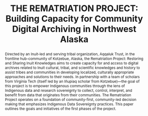 ---
abstract: 'Directed by an Inuit-led and serving tribal organization, Aqqaluk Trust,
  in the frontline hub-community of Kotzebue, Alaska, the Rematriation Project: Restoring
  and Sharing Inuit Knowledges aims to create capacity for and access to digital archives
  related to Inuit cultural, tribal, and scientific knowledges and history to assist
  tribes and communities in developing localized, culturally appropriate approaches
  and solutions to their needs. In partnership with a team of scholars from Virginia
  Tech (itself led by an Iñupiaq scholar from Kotzebue)—the goal of this project is
  to empower Indigenous communities through the lens of Indigenous data and research
  sovereignty to collect, control, interpret, and benefit from data that originates
  from their communities. The Rematriation Project operates on a foundation of community-first,
  community-led decision making that emphasizes Indigenous Data Sovereignty practices.
  This paper outlines the goals and initiatives of the first phases of the project.'
creators:
- Yunes, Erin
- Itchuaqiyaq, Cana Uluak
- Long, Kara
date: null
document_url: https://www.ideals.illinois.edu/items/128311/bitstreams/428987/data.pdf
grand_parent: iPRES
institutions: []
keywords:
- community archives
- preservation
- indigenous data sovereignty
- capacity building
- equitable research
landing_page_url: https://hdl.handle.net/2142/121108
language: eng
layout: publication
license: CC-BY 4.0 International
notes_url: null
parent: iPRES 2023
publication_type: paper
size: null
slides_url: https://hdl.handle.net/2142/121684
source_name: iPRES
title: 'THE REMATRIATION PROJECT: Building Capacity for Community Digital Archiving
  in Northwest Alaska'
year: 2023
---